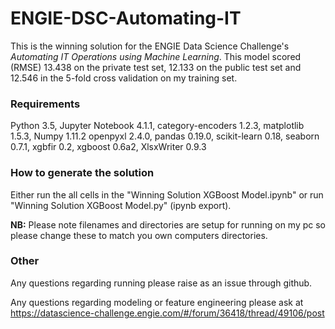 ﻿# ENGIE-DSC-Automating-IT

This is the winning solution for the ENGIE Data Science Challenge's *Automating IT Operations using Machine Learning*. This model scored (RMSE) 13.438 on the private test set, 12.133 on the public test set and 12.546 in the 5-fold cross validation on my training set.


### Requirements

Python 3.5, Jupyter Notebook 4.1.1, category-encoders 1.2.3, matplotlib 1.5.3, Numpy 1.11.2
openpyxl 2.4.0, pandas 0.19.0, scikit-learn 0.18, seaborn 0.7.1, xgbfir 0.2, xgboost 0.6a2,
XlsxWriter 0.9.3


### How to generate the solution

Either run the all cells in the "Winning Solution XGBoost Model.ipynb" or run 
"Winning Solution XGBoost Model.py" (ipynb export).

**NB:** Please note filenames and directories are setup for running on my pc so please change
these to match you own computers directories.


### Other

Any questions regarding running please raise as an issue through github.

Any questions regarding modeling or feature engineering please ask at https://datascience-challenge.engie.com/#/forum/36418/thread/49106/post

